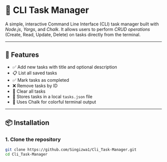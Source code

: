 # 📝 CLI Task Manager

A simple, interactive Command Line Interface (CLI) task manager built with *Node.js*, *Yargs*, and *Chalk*. It allows users to perform *CRUD operations* (Create, Read, Update, Delete) on tasks directly from the terminal.

---

## 🚀 Features

- ✅ Add new tasks with title and optional description
- 📋 List all saved tasks
- ✅ Mark tasks as completed
- ❌ Remove tasks by ID
- 🧹 Clear all tasks
- 🧠 Stores tasks in a local `tasks.json` file
- 🎨 Uses Chalk for colorful terminal output

---

## 📦 Installation

### 1. Clone the repository

```bash
git clone https://github.com/Singizwa1/Cli_Task-Manager.git
cd Cli_Task-Manager
